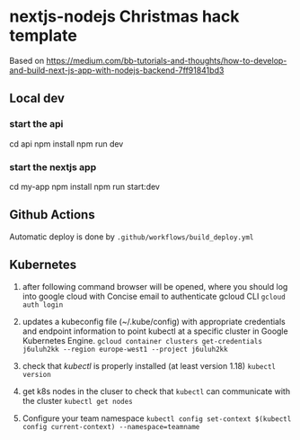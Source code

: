 # nextjs-nodejs Christmas hack template

Based on https://medium.com/bb-tutorials-and-thoughts/how-to-develop-and-build-next-js-app-with-nodejs-backend-7ff91841bd3


## Local dev

### start the api
cd api
npm install
npm run dev

### start the nextjs app
cd my-app
npm install
npm run start:dev

## Github Actions

Automatic deploy is done by `.github/workflows/build_deploy.yml`

## Kubernetes

1. after following command browser will be opened, where you should log into google cloud with Concise email to authenticate gcloud CLI
`gcloud auth login`

2. updates a kubeconfig file (~/.kube/config) with appropriate credentials and endpoint information to point kubectl at a specific cluster in Google Kubernetes Engine.
`gcloud container clusters get-credentials j6uluh2kk --region europe-west1 --project j6uluh2kk`

3. check that *kubectl* is properly installed (at least version 1.18)
`kubectl version`

4. get k8s nodes in the cluser to check that `kubectl` can communicate with the cluster
`kubectl get nodes`

5. Configure your team namespace
`kubectl config set-context $(kubectl config current-context) --namespace=teamname`